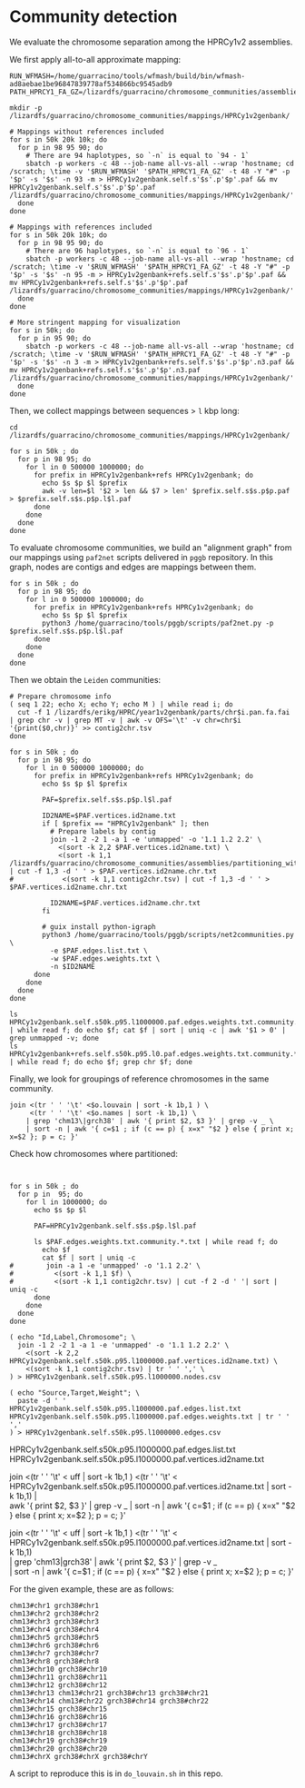 # Community detection

We evaluate the chromosome separation among the HPRCy1v2 assemblies.

We first apply all-to-all approximate mapping:

```shell
RUN_WFMASH=/home/guarracino/tools/wfmash/build/bin/wfmash-ad8aebae1be96847839778af534866bc9545adb9
PATH_HPRCY1_FA_GZ=/lizardfs/guarracino/chromosome_communities/assemblies/HPRCy1v2genbank+refs.fa.gz

mkdir -p /lizardfs/guarracino/chromosome_communities/mappings/HPRCy1v2genbank/

# Mappings without references included
for s in 50k 20k 10k; do
  for p in 98 95 90; do
    # There are 94 haplotypes, so `-n` is equal to `94 - 1`
    sbatch -p workers -c 48 --job-name all-vs-all --wrap 'hostname; cd /scratch; \time -v '$RUN_WFMASH' '$PATH_HPRCY1_FA_GZ' -t 48 -Y "#" -p '$p' -s '$s' -n 93 -m > HPRCy1v2genbank.self.s'$s'.p'$p'.paf && mv HPRCy1v2genbank.self.s'$s'.p'$p'.paf /lizardfs/guarracino/chromosome_communities/mappings/HPRCy1v2genbank/'
  done
done

# Mappings with references included
for s in 50k 20k 10k; do
  for p in 98 95 90; do
    # There are 96 haplotypes, so `-n` is equal to `96 - 1`
    sbatch -p workers -c 48 --job-name all-vs-all --wrap 'hostname; cd /scratch; \time -v '$RUN_WFMASH' '$PATH_HPRCY1_FA_GZ' -t 48 -Y "#" -p '$p' -s '$s' -n 95 -m > HPRCy1v2genbank+refs.self.s'$s'.p'$p'.paf && mv HPRCy1v2genbank+refs.self.s'$s'.p'$p'.paf /lizardfs/guarracino/chromosome_communities/mappings/HPRCy1v2genbank/'
  done
done

# More stringent mapping for visualization
for s in 50k; do
  for p in 95 90; do
    sbatch -p workers -c 48 --job-name all-vs-all --wrap 'hostname; cd /scratch; \time -v '$RUN_WFMASH' '$PATH_HPRCY1_FA_GZ' -t 48 -Y "#" -p '$p' -s '$s' -n 3 -m > HPRCy1v2genbank+refs.self.s'$s'.p'$p'.n3.paf && mv HPRCy1v2genbank+refs.self.s'$s'.p'$p'.n3.paf /lizardfs/guarracino/chromosome_communities/mappings/HPRCy1v2genbank/'
  done
done
```

Then, we collect mappings between sequences > `l` kbp long:

```shell
cd /lizardfs/guarracino/chromosome_communities/mappings/HPRCy1v2genbank/

for s in 50k ; do
  for p in 98 95; do
    for l in 0 500000 1000000; do
      for prefix in HPRCy1v2genbank+refs HPRCy1v2genbank; do
        echo $s $p $l $prefix
        awk -v len=$l '$2 > len && $7 > len' $prefix.self.s$s.p$p.paf > $prefix.self.s$s.p$p.l$l.paf
      done
    done
  done
done
```

To evaluate chromosome communities, we build an "alignment graph" from our mappings using `paf2net` scripts delivered in
`pggb` repository. In this graph, nodes are contigs and edges are mappings between them.

```shell
for s in 50k ; do
  for p in 98 95; do
    for l in 0 500000 1000000; do
      for prefix in HPRCy1v2genbank+refs HPRCy1v2genbank; do
        echo $s $p $l $prefix
        python3 /home/guarracino/tools/pggb/scripts/paf2net.py -p $prefix.self.s$s.p$p.l$l.paf
      done
    done
  done
done
```

Then we obtain the ``Leiden`` communities:

```shell
# Prepare chromosome info
( seq 1 22; echo X; echo Y; echo M ) | while read i; do
  cut -f 1 /lizardfs/erikg/HPRC/year1v2genbank/parts/chr$i.pan.fa.fai | grep chr -v | grep MT -v | awk -v OFS='\t' -v chr=chr$i '{print($0,chr)}' >> contig2chr.tsv
done

for s in 50k ; do
  for p in 98 95; do
    for l in 0 500000 1000000; do
      for prefix in HPRCy1v2genbank+refs HPRCy1v2genbank; do
        echo $s $p $l $prefix
        
        PAF=$prefix.self.s$s.p$p.l$l.paf
        
        ID2NAME=$PAF.vertices.id2name.txt
        if [ $prefix == "HPRCy1v2genbank" ]; then
          # Prepare labels by contig
          join -1 2 -2 1 -a 1 -e 'unmapped' -o '1.1 1.2 2.2' \
            <(sort -k 2,2 $PAF.vertices.id2name.txt) \
            <(sort -k 1,1 /lizardfs/guarracino/chromosome_communities/assemblies/partitioning_with_pq/*.partitioning_with_pq.tsv) | cut -f 1,3 -d ' ' > $PAF.vertices.id2name.chr.txt
#            <(sort -k 1,1 contig2chr.tsv) | cut -f 1,3 -d ' ' > $PAF.vertices.id2name.chr.txt
            
          ID2NAME=$PAF.vertices.id2name.chr.txt
        fi
        
        # guix install python-igraph
        python3 /home/guarracino/tools/pggb/scripts/net2communities.py \
          -e $PAF.edges.list.txt \
          -w $PAF.edges.weights.txt \
          -n $ID2NAME
      done
    done
  done
done

ls HPRCy1v2genbank.self.s50k.p95.l1000000.paf.edges.weights.txt.community.*.txt | while read f; do echo $f; cat $f | sort | uniq -c | awk '$1 > 0' | grep unmapped -v; done
ls HPRCy1v2genbank+refs.self.s50k.p95.l0.paf.edges.weights.txt.community.*.txt | while read f; do echo $f; grep chr $f; done
```

Finally, we look for groupings of reference chromosomes in the same community.

```shell
join <(tr ' ' '\t' <$o.louvain | sort -k 1b,1 ) \
     <(tr ' ' '\t' <$o.names | sort -k 1b,1) \
    | grep 'chm13\|grch38' | awk '{ print $2, $3 }' | grep -v _ \
    | sort -n | awk '{ c=$1 ; if (c == p) { x=x" "$2 } else { print x; x=$2 }; p = c; }'
```


Check how chromosomes where partitioned:

```shell


for s in 50k ; do
  for p in  95; do
    for l in 1000000; do
      echo $s $p $l
      
      PAF=HPRCy1v2genbank.self.s$s.p$p.l$l.paf
      
      ls $PAF.edges.weights.txt.community.*.txt | while read f; do
        echo $f
        cat $f | sort | uniq -c
#        join -a 1 -e 'unmapped' -o '1.1 2.2' \
#          <(sort -k 1,1 $f) \
#          <(sort -k 1,1 contig2chr.tsv) | cut -f 2 -d ' '| sort | uniq -c
      done
    done
  done
done
```

```shell
( echo "Id,Label,Chromosome"; \
  join -1 2 -2 1 -a 1 -e 'unmapped' -o '1.1 1.2 2.2' \
    <(sort -k 2,2 HPRCy1v2genbank.self.s50k.p95.l1000000.paf.vertices.id2name.txt) \
    <(sort -k 1,1 contig2chr.tsv) | tr ' ' ',' \
) > HPRCy1v2genbank.self.s50k.p95.l1000000.nodes.csv
  
( echo "Source,Target,Weight"; \
  paste -d ' ' HPRCy1v2genbank.self.s50k.p95.l1000000.paf.edges.list.txt HPRCy1v2genbank.self.s50k.p95.l1000000.paf.edges.weights.txt | tr ' ' ','
) > HPRCy1v2genbank.self.s50k.p95.l1000000.edges.csv
```


HPRCy1v2genbank.self.s50k.p95.l1000000.paf.edges.list.txt
HPRCy1v2genbank.self.s50k.p95.l1000000.paf.vertices.id2name.txt

join <(tr ' ' '\t' < uff | sort -k 1b,1 ) <(tr ' ' '\t' < HPRCy1v2genbank.self.s50k.p95.l1000000.paf.vertices.id2name.txt | sort -k 1b,1) |\
awk '{ print $2, $3 }' | grep -v _ | sort -n | awk '{ c=$1 ; if (c == p) { x=x" "$2 } else { print x; x=$2 }; p = c; }'

join <(tr ' ' '\t' < uff | sort -k 1b,1 ) <(tr ' ' '\t' < HPRCy1v2genbank.self.s50k.p95.l1000000.paf.vertices.id2name.txt | sort -k 1b,1) \
| grep 'chm13\|grch38' | awk '{ print $2, $3 }' | grep -v _ \
| sort -n | awk '{ c=$1 ; if (c == p) { x=x" "$2 } else { print x; x=$2 }; p = c; }'





For the given example, these are as follows:

```shell
chm13#chr1 grch38#chr1
chm13#chr2 grch38#chr2
chm13#chr3 grch38#chr3
chm13#chr4 grch38#chr4
chm13#chr5 grch38#chr5
chm13#chr6 grch38#chr6
chm13#chr7 grch38#chr7
chm13#chr8 grch38#chr8
chm13#chr10 grch38#chr10
chm13#chr11 grch38#chr11
chm13#chr12 grch38#chr12
chm13#chr13 chm13#chr21 grch38#chr13 grch38#chr21
chm13#chr14 chm13#chr22 grch38#chr14 grch38#chr22
chm13#chr15 grch38#chr15
chm13#chr16 grch38#chr16
chm13#chr17 grch38#chr17
chm13#chr18 grch38#chr18
chm13#chr19 grch38#chr19
chm13#chr20 grch38#chr20
chm13#chrX grch38#chrX grch38#chrY
```

A script to reproduce this is in `do_louvain.sh` in this repo.
